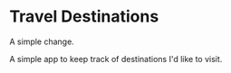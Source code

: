 # Travel Destinations

A simple change.

A simple app to keep track of destinations I'd like to visit.
